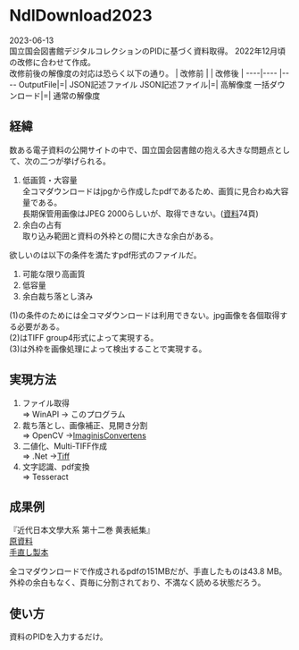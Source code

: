 # NdlDownload2023

2023-06-13  
国立国会図書館デジタルコレクションのPIDに基づく資料取得。
2022年12月頃の改修に合わせて作成。  
改修前後の解像度の対応は恐らく以下の通り。
| 改修前 | | 改修後 |
----|---- |---- 
OutputFile|=| JSON記述ファイル
JSON記述ファイル|=| 高解像度
一括ダウンロード|=| 通常の解像度

## 経緯
数ある電子資料の公開サイトの中で、国立国会図書館の抱える大きな問題点として、次の二つが挙げられる。  
1. 低画質・大容量  
全コマダウンロードはjpgから作成したpdfであるため、画質に見合わぬ大容量である。  
長期保管用画像はJPEG 2000らしいが、取得できない。([資料](https://www.ndl.go.jp/jp/library/training/remote/pdf/siryo_remote_digi_basic_2019.pdf)74頁)  
2. 余白の占有  
取り込み範囲と資料の外枠との間に大きな余白がある。

欲しいのは以下の条件を満たすpdf形式のファイルだ。
1. 可能な限り高画質
2. 低容量
3. 余白裁ち落とし済み

(1)の条件のためには全コマダウンロードは利用できない。jpg画像を各個取得する必要がある。  
(2)はTIFF group4形式によって実現する。  
(3)は外枠を画像処理によって検出することで実現する。

## 実現方法
1. ファイル取得  
⇒ WinAPI → このプログラム
2. 裁ち落とし、画像補正、見開き分割  
⇒ OpenCV →[ImaginisConvertens](https://github.com/BithreenGirlen/ImaginisConvertens)
3. 二値化、Multi-TIFF作成  
⇒ .Net →[Tiff](https://github.com/BithreenGirlen/Tiff)
4. 文字認識、pdf変換  
⇒ Tesseract

## 成果例
『近代日本文學大系 第十二巻 黄表紙集』  
[原資料](https://dl.ndl.go.jp/pid/1883416)  
[手直し製本](https://cloud.mail.ru/public/bCEY/irWJWE9nS)

全コマダウンロードで作成されるpdfの151MBだが、手直したものは43.8 MB。  
外枠の余白もなく、頁毎に分割されており、不満なく読める状態だろう。

## 使い方

資料のPIDを入力するだけ。
